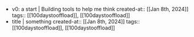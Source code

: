 - v0: a start | Building tools to help me think
  created-at:: [[Jan 8th, 2024]]
  tags:: [[100daystooffload]], [[100daystooffload]]
- title | something
  created-at:: [[Jan 8th, 2024]]
  tags:: [[100daystooffload]], [[100daystooffload]]
